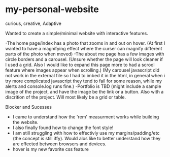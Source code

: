 # my-personal-website

curious, creative, Adaptive

Wanted to create a simple/minimal website with interactive features.

-The home page/index has a photo that zooms in and out on hover.
    (At first I wanted to have a magnifying effect where the curser can magnify different parts of the photo when moved)
-The about me page has a few images with circle borders and a carousel. 
    (Unsure whether the page will look cleaner if I used a grid. Also I would like to expand this page more to had a scrool
    feature where images appear when scrolling.)
    (My carousel javascript did not work in the external file so I had to imbed it in the html, in general when i try more complicated javascript they tend to fail for some reason, while my alerts and console.log runs fine.)
-Portfolio is TBD
    (might include a sample image of the project, and have the image be the link or a button. Also with a discrition of the         project. Will most likely be a grid or table. 

Blocker and Sucesses
* I came to understand how the 'rem' measurment works while building the website.
* I also finally found how to change the font style!
* I am still struggling with how to effectivly use my margins/padding/etc (the concept is still iffy). Would alos like to better understand how they are effected between browsers and devices.
* hover is my new favorite css feature
